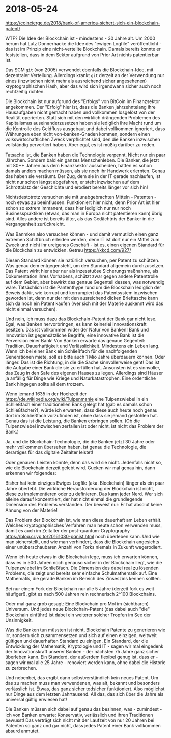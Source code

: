 # 2018-05-24

https://coincierge.de/2018/bank-of-america-sichert-sich-ein-blockchain-patent/

WTF?  Die Idee der Blockchain ist - mindestens - 30 Jahre alt.  Um 2000 herum hat Lutz Donnerhacke die Idee des "ewigen Logfile" veröffentlicht - das ist im Prinzip eine nicht-verteilte Blockchain.  Damals bereits konnte er feststellen, dass in dem Sektor aufgrund von Prior Art nichts patentierbar ist.

Das SCM `git` (von 2005) verwendet ebenfalls die Blockchain-Idee, mit dezentraler Verteilung.  Allerdings krankt `git` derzeit an der Verwendung nur eines (inzwischen nicht mehr als ausreichend sicher angesehenen) kryptographischen Hash, aber das wird sich irgendwann sicher auch noch rechtzeitig richten.

Die Blockchain ist nur aufgrund des "Erfolgs" von BitCoin im Finanzsektor angekommen.  Der "Erfolg" hier ist, dass die Banken jahrzehntelang ihre Hausaufgaben nicht gemacht haben und vollkommen losgelöst von der Realität operierten.  Statt sich mit den wirklich drängenden Problemen des Kapitalismus auseinanderzusetzen haben sie lediglich ihre Macht rund um die Kontrolle des Geldfluss ausgebaut und dabei vollkommen ignoriert, dass Währungen eben nicht von-banken-Gnaden kommen, sondern einen volkswirtschaftlichen Zweck verpflichtet sind, den die Banken inzwischen vollständig pervertiert haben.  Aber egal, es ist müßig darüber zu reden.

Tatsache ist, die Banken haben die Technologie verpennt.  Nicht nur ein paar Jährchen.  Sondern bald ein ganzes Menschenleben.  Die Banker, die jetzt mit 80++ Jahren aus dem Finanzsektor ausscheiden, hätten es schon damals anders machen müssen, als sie noch ihr Handwerk erlernten.  Genau das haben sie versäumt.  Der Zug, dem sie in der IT gerade nachlaufen, ist nicht nur schon längst abgefahren, er steht inzwischen auf dem Schrottplatz der Geschichte und erodiert bereits länger vor sich hin!

Nichtsdestotrotz versuchen sie mit unabgebrachten Mitteln - Patenten - noch etwas zu beeinflussen.  Funktioniert hier nicht, denn Prior Art ist hier schon so extrem immanent, dass hier lediglich nur nur noch Businesspraktiken (etwas, das man in Europa nicht patentieren kann) übrig sind.  Alles andere ist bereits älter, als das Gedächtnis der Banker in die Vergangenheit zurückreicht.

Was Banmken also versuchen können - und damit vermutlich einen ganz extremen Schiffbruch erleiden werden, denn IT ist dort nur ein Mittel zum Zweck und nicht ihr ureigenes Geschäft - ist es, einen eigenen Standard für die Blockchain zu entwicklen.  Getreu https://xkcd.com/927/

Diesen Standard können sie natürlich versuchen, per Patent zu schützen.  Was genau dem entgegensteht, um den Standard allgemein durchzusetzen.  Das Patent wirkt hier aber nur als inzesstuöse Sicherungsmaßnahme, als Dokumentation ihres Vorhabens, schützt zwar gegen andere Patenttrolle auf dem Gebiet, aber bewirkt das genaue Gegenteil dessen, was notwendig wäre.  Tatsächlich ist die Pantenthype rund um die Blockchain lediglich der Beweis dafür, wie korrupt und korrumpiert das Patentsystem inzwischen geworden ist, denn nur der mit den ausreichend dicken Brieftasche kann sich da noch ein Patent kaufen (wer sich mit der Materie auskennt wird das nicht einmal versuchen).

Und nein, ich muss dazu das Blockchain-Patent der Bank gar nicht lese.  Egal, was Banken hervorbringen, es kann keinerlei Innovationskraft besitzen.  Das ist vollkommen wider der Natur von Banken!  Bank und Innovation ist gegensätzliche Begriffe, eine innovative Bank ist die Perversion einer Bank!  Von Banken erwarte das genaue Gegenteil:  Tradition, Dauerhaftigkeit und Verlässlichkeit.  Mindestens ein Leben lang.
Wenn ich bei einer Bank ein Schließfach für die nachfolgenden Generationen miete, soll es bitte auch 1 Mio Jahre überdauern können.  Oder länger.  Das ist die Richtung, in die die Sache sinnvollerweise geht!  Das ist die Aufgabe einer Bank die sie zu erfüllen hat.
Ansonsten ist es sinnvoller, das Zeug in den Safe des eigenen Hauses zu legen.  Allerdings sind Häuser ja anfällig für Dinge wie Kriege und Naturkatastrophen.  Eine ordentliche Bank hingegen sollte all dem trotzem.

Wenn jemand 1635 in der Hochzeit der https://de.wikipedia.org/wiki/Tulpenmanie eine Tulpenzwiebel in ein Schließfach einer traditionellen Bank gelegt hat (gab es damals schon Schließfächer?), würde ich erwarten, dass diese auch heute noch genau dort im Schließfach vorzufinden ist, ohne dass sie jemand gestohlen hat.  Genau das ist die Leistung, die Banken erbringen sollen.  (Ob die Tulpenzwiebel inzwischen zerfallen ist oder nicht, ist nicht das Problem der Bank.)

Ja, und die Blockchain-Technologie, die die Banken jetzt 30 Jahre oder mehr vollkommen übersehen haben, ist genau die Technologie, die derartiges für das digitale Zeitalter leistet!

Oder genauer:  Leisten könnte, denn das wird sie nicht.  Jedenfalls nicht so, wie die Blockchain derzeit gelebt wird.  Gucken wir mal genau hin, dann erkennen wir folgendes:

Bisher hat kein einziges Ewiges Logfile (aka. Blockchain) länger als ein paar Jahre überlebt.  Die wirkliche Herausforderung der Blockchain ist nicht, diese zu implementieren oder zu definieren.  Das kann jeder Nerd.  Wer sich alleine darauf konzentriert, der hat nicht einmal die grundlegende Dimension des Problems verstanden.  Der beweist nur:  Er hat absolut keine Ahnung von der Materie!

Das Problem der Blockchain ist, wie man diese dauerhaft am Leben erhält.  Welches kryptographisches Verfahren man heute schon verwenden muss, damit es auch im Zeitalter der post-quantum-Cryptography https://blog.cr.yp.to/20161030-pqnist.html noch überleben kann.  Und wie man sicherstellt, und wie man verhindert, dass die Blockchain angesichts einer unüberschaubaren Anzahl von Forks niemals in Zukunft wegerodiert.

Wenn ich heute etwas in die Blockchain lege, muss ich erwarten können, dass es in 500 Jahren noch genauso sicher in der Blockchain liegt, wie die Tulpenzwiebel im Schließfach.  Die Dimension des dabei real zu lösenden Problems, die zeigt und bereits sehr einfache Schulmathematik auf.  Eine Mathematik, die gerade Banken im Bereich des Zinseszins kennen sollten.

Bei nur einem Fork der Blockchain nur alle 5 Jahre (derzeit fork es weit häufiger!), gibt es nach 500 Jahren rein rechnerisch 2^100 Blockchains.

Oder mal ganz grob gesagt: Eine Blockchain pro Mol im (sichtbaren) Universum.  Und jedes neue Blockchain-Patent (das dabei auch "die" Blockchain einführt) ist dabei ein weiterer solcher Tropfen im See der Unsinnigkeit.

Was die Banken tun müssten ist nicht, Blockchain Patente zu generieren wie irr, sondern sich zusammensetzen und sich auf einen einzigen, weltweit gültigen und dauerhaften Standard zu einigen.  Ein Standard, der die Entwicklung der Mathematik, Kryptologie und IT - sagen wir mal eingedenk der Innovationskraft unserer Banken - der nächsten 75 Jahre ganz sicher überleben kann.
Ein Standerd, der außerdem flexibel genug ist, dass er - sagen wir mal alle 25 Jahre - renoviert werden kann, ohne dabei die Historie zu zerbrechen.

Und nebenbei, das ergibt dann selbstverständlich kein neues Patent.  Um das zu machen muss man verwendenen, was alt, bekannt und besonders verlässlich ist.  Etwas, das ganz sicher todsicher funktioniert.  Also möglichst nur Dinge aus dem letzten Jahrtausend.  All das, das sich über die Jahre als universal gültig erwiesen hat!

Die Banken müssen sich dabei auf genau das besinnen, was - zumindest - ich von Banken erwarte:  Konservativ, verlässlich und ihren Traditionen bewusst!
Das verträgt sich nicht mit der Laufzeit von nur 20 Jahren bei Patenten so ganz und gar nicht, dass jedes Patent einer Bank vollkommen absurd anmutet.

